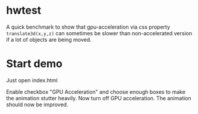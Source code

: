 # hwtest

A quick benchmark to show that gpu-acceleration via css property `translate3d(x,y,z)` can sometimes be slower than non-accelerated version if a lot of objects are being moved.

# Start demo

Just open index.html

Enable checkbox "GPU Acceleration" and choose enough boxes to make the animation stutter heavily. Now turn off GPU acceleration. The animation should now be improved.
